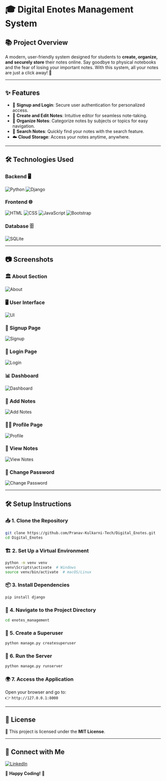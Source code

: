 # 🎓 Digital Enotes Management System

## 📚 **Project Overview**
A modern, user-friendly system designed for students to **create, organize, and securely store** their notes online. Say goodbye to physical notebooks and the fear of losing your important notes. With this system, all your notes are just a click away! 🚀

---

## ✨ **Features**
- 🔐 **Signup and Login**: Secure user authentication for personalized access.
- 📝 **Create and Edit Notes**: Intuitive editor for seamless note-taking.
- 📂 **Organize Notes**: Categorize notes by subjects or topics for easy navigation.
- 🔎 **Search Notes**: Quickly find your notes with the search feature.
- ☁️ **Cloud Storage**: Access your notes anytime, anywhere.

---

## 🛠 **Technologies Used**

### Backend 🖥️
![Python](https://img.shields.io/badge/Python-3776AB?style=for-the-badge&logo=python&logoColor=white)
![Django](https://img.shields.io/badge/Django-092E20?style=for-the-badge&logo=django&logoColor=white)

### Frontend 🌐
![HTML](https://img.shields.io/badge/HTML5-E34F26?style=for-the-badge&logo=html5&logoColor=white)
![CSS](https://img.shields.io/badge/CSS3-1572B6?style=for-the-badge&logo=css3&logoColor=white)
![JavaScript](https://img.shields.io/badge/JavaScript-F7DF1E?style=for-the-badge&logo=javascript&logoColor=black)
![Bootstrap](https://img.shields.io/badge/Bootstrap-7952B3?style=for-the-badge&logo=bootstrap&logoColor=white)

### Database 🗄️
![SQLite](https://img.shields.io/badge/SQLite-003B57?style=for-the-badge&logo=sqlite&logoColor=white)

---
## 📷 **Screenshots**

### 🏛 About Section
![About](https://github.com/user-attachments/assets/ab43e076-37ad-43e2-969a-9bb3162bd5f4)

### 🖥 User Interface
![UI](https://github.com/user-attachments/assets/16b0d556-465c-4608-845d-e97f08198f4d)

### 👤 Signup Page
![Signup](https://github.com/user-attachments/assets/7f89b1f2-afd7-46c7-b94f-997143fc6170)

### 🔑 Login Page
![Login](https://github.com/user-attachments/assets/9c8798ba-06e0-4640-98da-d5a6d573fc8f)

### 📊 Dashboard
![Dashboard](https://github.com/user-attachments/assets/69b9ee9f-b9e5-40dd-9ab2-c07cb5c22f09)

### 📝 Add Notes
![Add Notes](https://github.com/user-attachments/assets/d0ef3160-e956-436f-b1f4-5031a769c5b5)

### 👨‍💼 Profile Page
![Profile](https://github.com/user-attachments/assets/63148602-cd70-4fe8-91cb-2f5cd45cc612)

### 📖 View Notes
![View Notes](https://github.com/user-attachments/assets/2e6cfcaa-bfe6-4f78-83ee-77312a0831a0)

### 🔄 Change Password
![Change Password](https://github.com/user-attachments/assets/78269073-dabb-48d8-9a9e-24a3f51530f0)


---

## 🛠 **Setup Instructions**

### 📥 **1. Clone the Repository**
```bash
git clone https://github.com/Pranav-Kulkarni-Tech/Digital_Enotes.git
cd Digital_Enotes
```

### 🏗 **2. Set Up a Virtual Environment**
```bash
python -m venv venv
venv\Scripts\activate  # Windows
source venv/bin/activate  # macOS/Linux
```

### 📦 **3. Install Dependencies**
```bash
pip install django
```

### 📂 **4. Navigate to the Project Directory**
```bash
cd enotes_management
```

### 🔑 **5. Create a Superuser**
```bash
python manage.py createsuperuser
```

### 🚀 **6. Run the Server**
```bash
python manage.py runserver
```

### 🌍 **7. Access the Application**
Open your browser and go to:  
👉 `http://127.0.0.1:8000`



---

## 📄 **License**
📝 This project is licensed under the **MIT License**.

---

## 🔗 **Connect with Me**  
[![LinkedIn](https://img.shields.io/badge/LinkedIn-0A66C2?style=for-the-badge&logo=linkedin&logoColor=white)](https://www.linkedin.com/in/pranav-kulkarni-tech)



🚀 **Happy Coding!** 🎉
